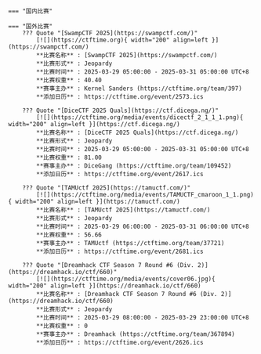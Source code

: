     === "国内比赛"
    
    === "国外比赛"
        ??? Quote "[SwampCTF 2025](https://swampctf.com/)"  
            [![](https://ctftime.org){ width="200" align=left }](https://swampctf.com/)  
            **比赛名称** : [SwampCTF 2025](https://swampctf.com/)  
            **比赛形式** : Jeopardy  
            **比赛时间** : 2025-03-29 05:00:00 - 2025-03-31 05:00:00 UTC+8  
            **比赛权重** : 40.40  
            **赛事主办** : Kernel Sanders (https://ctftime.org/team/397)  
            **添加日历** : https://ctftime.org/event/2573.ics  
            
        ??? Quote "[DiceCTF 2025 Quals](https://ctf.dicega.ng/)"  
            [![](https://ctftime.org/media/events/dicectf_2_1_1_1.png){ width="200" align=left }](https://ctf.dicega.ng/)  
            **比赛名称** : [DiceCTF 2025 Quals](https://ctf.dicega.ng/)  
            **比赛形式** : Jeopardy  
            **比赛时间** : 2025-03-29 05:00:00 - 2025-03-31 05:00:00 UTC+8  
            **比赛权重** : 81.00  
            **赛事主办** : DiceGang (https://ctftime.org/team/109452)  
            **添加日历** : https://ctftime.org/event/2617.ics  
            
        ??? Quote "[TAMUctf 2025](https://tamuctf.com/)"  
            [![](https://ctftime.org/media/events/TAMUCTF_cmaroon_1_1.png){ width="200" align=left }](https://tamuctf.com/)  
            **比赛名称** : [TAMUctf 2025](https://tamuctf.com/)  
            **比赛形式** : Jeopardy  
            **比赛时间** : 2025-03-29 06:00:00 - 2025-03-31 06:00:00 UTC+8  
            **比赛权重** : 56.66  
            **赛事主办** : TAMUctf (https://ctftime.org/team/37721)  
            **添加日历** : https://ctftime.org/event/2681.ics  
            
        ??? Quote "[Dreamhack CTF Season 7 Round #6 (Div. 2)](https://dreamhack.io/ctf/660)"  
            [![](https://ctftime.org/media/events/cover06.jpg){ width="200" align=left }](https://dreamhack.io/ctf/660)  
            **比赛名称** : [Dreamhack CTF Season 7 Round #6 (Div. 2)](https://dreamhack.io/ctf/660)  
            **比赛形式** : Jeopardy  
            **比赛时间** : 2025-03-29 08:00:00 - 2025-03-29 23:00:00 UTC+8  
            **比赛权重** : 0  
            **赛事主办** : Dreamhack (https://ctftime.org/team/367894)  
            **添加日历** : https://ctftime.org/event/2626.ics  
            
